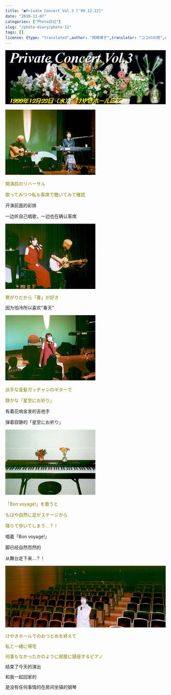 ```yaml
---
title: "●Private Concert Vol.3 ['99.12.22]"
date: "2010-11-07"
categories: ["Photo日记"]
slug: "/photo-diary/photo-12"
tags: []
license: {type: "translated",author: "岡崎律子",translator: "ココロの雨",reproduced-url: "http://www.ne.jp/asahi/okazaki/book/photo/photo12.html",reproduced-website: "岡崎律子Book"}
---
```


[![](./images/flower991.jpg "flower991")](./images/flower991.jpg)

[![](./images/p-con991.jpg "p-con991")](./images/p-con991.jpg)

<span style="color: #808000;">開演前のリハーサル</span>

<span style="color: #808000;">歌ってみつつ私も客席で聴いてみて確認</span>

开演前面的彩排

一边听自己唱歌，一边也在确认客席

<span style="color: #000000; font-family: tahoma; line-height: normal; font-size: 12px; -webkit-border-horizontal-spacing: 2px; -webkit-border-vertical-spacing: 2px;"><a href="./images/p-con992.jpg"><img class="alignnone size-full wp-image-458" title="p-con992" src="./images/p-con992.jpg" alt="" width="283" height="204"></a></span>

<span style="line-height: 18px; -webkit-border-horizontal-spacing: 2px; -webkit-border-vertical-spacing: 2px;"><span style="color: #808000;">寒がりだから「春」が好き</span></span>

<span style="line-height: 18px; -webkit-border-horizontal-spacing: 2px; -webkit-border-vertical-spacing: 2px;">因为怕冷所以喜欢"春天"</span>

<span style="-webkit-border-horizontal-spacing: 2px; -webkit-border-vertical-spacing: 2px;"><span style="color: #000000; font-family: tahoma; line-height: normal; font-size: 12px;"><a href="./images/p-con993.jpg"><img class="alignnone size-full wp-image-459" title="p-con993" src="./images/p-con993.jpg" alt="" width="283" height="204"></a></span></span>

<span style="-webkit-border-horizontal-spacing: 2px; -webkit-border-vertical-spacing: 2px;"><span style="color: #808000;">派手な金髪ガッチャンのギターで</span></span>

<span style="-webkit-border-horizontal-spacing: 2px; -webkit-border-vertical-spacing: 2px;"><span style="color: #808000;">静かな「星空にお祈り」</span></span>

<span style="-webkit-border-horizontal-spacing: 2px; -webkit-border-vertical-spacing: 2px;">有着花哨金发的吉他手</span>

<span style="-webkit-border-horizontal-spacing: 2px; -webkit-border-vertical-spacing: 2px;">弹着寂静的「星空にお祈り」</span>

<span style="color: #000000; font-family: tahoma; line-height: normal; font-size: 12px; -webkit-border-horizontal-spacing: 2px; -webkit-border-vertical-spacing: 2px;"><a href="./images/p-con994.jpg"><img class="alignnone size-full wp-image-460" title="p-con994" src="./images/p-con994.jpg" alt="" width="283" height="204"></a></span>

<span style="-webkit-border-horizontal-spacing: 2px; -webkit-border-vertical-spacing: 2px;"><span style="color: #808000;">「Bon voyage!」を歌うと</span></span>

<span style="-webkit-border-horizontal-spacing: 2px; -webkit-border-vertical-spacing: 2px;"><span style="color: #808000;">もはや自然に足がステージから</span></span>

<span style="-webkit-border-horizontal-spacing: 2px; -webkit-border-vertical-spacing: 2px;"><span style="color: #808000;">降りて歩いてしまう…？！</span></span>

<span style="-webkit-border-horizontal-spacing: 2px; -webkit-border-vertical-spacing: 2px;">唱着「Bon voyage!」</span>

<span style="-webkit-border-horizontal-spacing: 2px; -webkit-border-vertical-spacing: 2px;">脚已经自然而然的</span>

<span style="-webkit-border-horizontal-spacing: 2px; -webkit-border-vertical-spacing: 2px;">从舞台走下来…？！</span>

<span style="-webkit-border-horizontal-spacing: 2px; -webkit-border-vertical-spacing: 2px;"><span style="color: #000000; font-family: tahoma; line-height: normal; font-size: 12px;"><a href="./images/rehearsl.jpg"><img class="alignnone size-full wp-image-461" title="rehearsl" src="./images/rehearsl.jpg" alt="" width="567" height="193"></a></span></span>

<span style="line-height: 18px; -webkit-border-horizontal-spacing: 2px; -webkit-border-vertical-spacing: 2px;"><span style="color: #808000;">けやきホールでのおつとめを終えて</span></span>

<span style="line-height: 18px; -webkit-border-horizontal-spacing: 2px; -webkit-border-vertical-spacing: 2px;"><span style="color: #808000;">私と一緒に帰宅</span></span>

<span style="line-height: 18px; -webkit-border-horizontal-spacing: 2px; -webkit-border-vertical-spacing: 2px;"><span style="color: #808000;">何事もなかったかのように部屋に鎮座するピアノ</span></span>

<span style="line-height: 18px; -webkit-border-horizontal-spacing: 2px; -webkit-border-vertical-spacing: 2px;">结束了今天的演出</span>

<span style="line-height: 18px; -webkit-border-horizontal-spacing: 2px; -webkit-border-vertical-spacing: 2px;">和我一起回家的</span>

<span style="line-height: 18px; -webkit-border-horizontal-spacing: 2px; -webkit-border-vertical-spacing: 2px;">是没有任何事情的在房间坐镇的钢琴</span>
